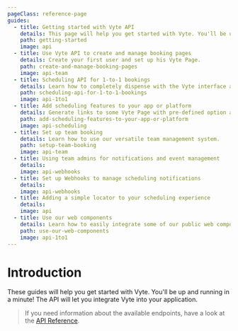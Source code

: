 ```yaml
---
pageClass: reference-page
guides:
  - title: Getting started with Vyte API
    details: This page will help you get started with Vyte. You'll be up and running in a minute!
    path: getting-started
    image: api
  - title: Use Vyte API to create and manage booking pages
    details: Create your first user and set up his Vyte Page.
    path: create-and-manage-booking-pages
    image: api-team
  - title: Scheduling API for 1-to-1 bookings
    details: Learn how to completely dispense with the Vyte interface and fully manage 1-1 bookings using only the API.
    path: scheduling-api-for-1-to-1-bookings
    image: api-1to1
  - title: Add scheduling features to your app or platform
    details: Generate links to some Vyte Page with pre-defined option as path parameters.
    path: add-scheduling-features-to-your-app-or-platform
    image: api-scheduling
  - title: Set up team booking
    details: Learn how to use our versatile team management system.
    path: setup-team-booking
    image: api-team
  - title: Using team admins for notifications and event management
    details:
    image: api-webhooks
  - title: Set up Webhooks to manage scheduling notifications
    details:
    image: api-webhooks
  - title: Adding a simple locator to your scheduling experience
    details:
    image: api
  - title: Use our web components
    details: Learn how to easily integrate some of our public web components
    path: use-our-web-components
    image: api-1to1
---
```


# Introduction

These guides will help you get started with Vyte. You'll be up and running in a minute! The API will let you integrate Vyte into your application.

> If you need information about the available endpoints, have a look at the [API Reference](/reference).

<Guides/>
